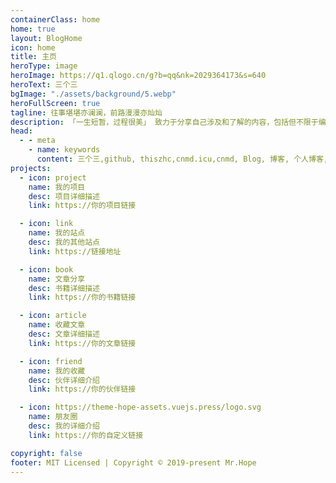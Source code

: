 ```yaml
---
containerClass: home
home: true
layout: BlogHome
icon: home
title: 主页
heroType: image
heroImage: https://q1.qlogo.cn/g?b=qq&nk=2029364173&s=640
heroText: 三个三
bgImage: "./assets/background/5.webp"
heroFullScreen: true
tagline: 往事堪堪亦澜澜，前路漫漫亦灿灿
description: 「一生短暂，过程很美」 致力于分享自己涉及和了解的内容，包括但不限于编程语言、AI体验、世界探索者、极客知识| Exploration & geek enthusiast，Full-stack Front-end Engineer，UX Designer | 与你一起发现更大的世界。
head:
  - - meta
    - name: keywords
      content: 三个三,github, thiszhc,cnmd.icu,cnmd, Blog, 博客, 个人博客, 极客, zhc644322, 开发文档，前端开发，全栈开发，AI体验，世界探索者，极客知识，笔记，学习，分享，技术，编程语言，设计，用户体验，前端工程师，全栈工程师，UX设计师，与你一起发现更大的世界
projects:
  - icon: project
    name: 我的项目
    desc: 项目详细描述
    link: https://你的项目链接

  - icon: link
    name: 我的站点
    desc: 我的其他站点
    link: https://链接地址

  - icon: book
    name: 文章分享
    desc: 书籍详细描述
    link: https://你的书籍链接

  - icon: article
    name: 收藏文章
    desc: 文章详细描述
    link: https://你的文章链接

  - icon: friend
    name: 我的收藏
    desc: 伙伴详细介绍
    link: https://你的伙伴链接

  - icon: https://theme-hope-assets.vuejs.press/logo.svg
    name: 朋友圈
    desc: 我的详细介绍
    link: https://你的自定义链接

copyright: false
footer: MIT Licensed | Copyright © 2019-present Mr.Hope
---
```

